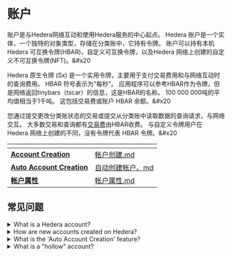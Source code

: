 # 账户

账户是与Hedera网络互动和使用Hedera服务的中心起点。 Hedera 账户是一个实体，一个独特的对象类型，存储在分类账中，它持有令牌。 账户可以持有本机Hedera 可互换令牌(HBAR)，自定义可互换令牌，以及Hedera 网络上创建的自定义不可互换令牌(NFT)。&#x20

Hedera 原生令牌 (Sx) 是一个实用令牌，主要用于支付交易费用和与网络互动时的查询费用。 HBAR 符号表示为“每秒”。  应用程序可以参考HBAR作为令牌，但是网络返回tinybars（tscar）的信息，这是HBAR的名称。 100 000 000吨的平均值相当于1千吨。 这包括交易费或账户 HBAR 余额。&#x20

您通过提交更改分类账状态的交易或提交从分类账中读取数据的查询请求，与网络交互。 大多数交易和查询都有[交易费](../../nets/mainnet/fees/)由HBAR收费。 与自定义令牌用户在 Hedera 网络上创建的不同，没有令牌代表 HBAR 令牌。&#x20

<table data-view="cards"><thead><tr><th></th><th data-hidden data-card-target data-type="content-ref"></th></tr></thead><tbody><tr><td><a href="account-creation.md">         <strong>Account Creation</strong></a></td><td><a href="account-creation.md">帐户创建.md</a></td></tr><tr><td>   <a href="auto-account-creation.md"><strong>Auto Account Creation</strong></a></td><td><a href="auto-account-creation.md">自动创建帐户。md</a></td></tr><tr><td><a href="account-properties.md">     <strong>帐户属性</strong></a></td><td><a href="account-properties.md">帐户属性.md</a></td></tr></tbody></table>

## 常见问题

<details>

<summary>What is a Hedera account?</summary>

Hedera 帐户是Hedera 网络中唯一可以持有令牌的实体。 这些可以是 Hedera 的原生可互换令牌 (HBAR)，自定义可互换令牌或 [不可互换令牌 (NFTs)](../../supportand-community/glossary.md#不可互换令牌-token-nft)。

</details>

<details>

<summary>How are new accounts created on Hedera?</summary>

通过向网络提交交易和支付交易费创建新账户。 您需要访问一个拥有足够的 HBAR 帐户来支付这笔费用。 如果您没有访问现有帐户，您可以使用支持的钱包，请访问 [Hedera 开发者门户](https://portal)。 edera.com/, 或者在应用程序中使用“自动创建帐户”功能。

</details>

<details>

<summary>What is the 'Auto Account Creation' feature?</summary>

[自动创建帐户](自动创建帐户.md) 允许应用程序通过创建帐户别名立即生成免费的用户帐户。&#x20

</details>

<details>

<summary>What is a "hollow" account?</summary>

如果通过[自动创建账户](自动创建账户](自动创建账户)创建账户(自动创建账户地址)，则产生一个“空”账户。 此帐户有一个帐户号码和别名，但没有帐户密钥。 它可以接受代币转账，但在帐户密钥添加、完成之前不能转移代币或修改帐户属性。

</details>
